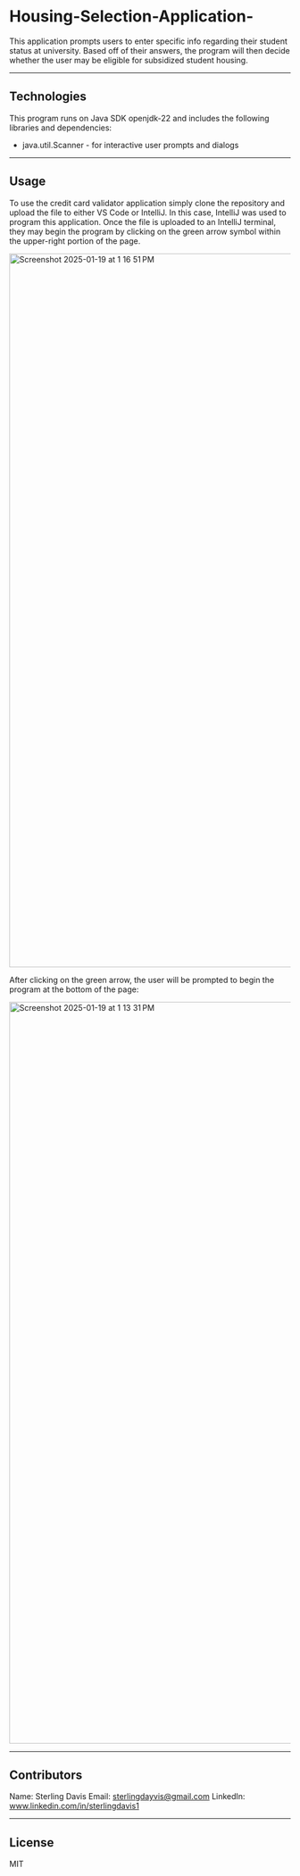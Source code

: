 # Housing-Selection-Application-
This application prompts users to enter specific info regarding their student status at university. Based off of their answers, the program will then decide whether the user may be eligible for subsidized student housing. 

---

## Technologies 

This program runs on Java SDK openjdk-22 and includes the following libraries and dependencies:

* java.util.Scanner - for interactive user prompts and dialogs 

---

## Usage 

To use the credit card validator application simply clone the repository and upload the file to either VS Code or IntelliJ. In this case, IntelliJ was used to program this application. Once the file is uploaded to an IntelliJ terminal, they may begin the program by clicking on the green arrow symbol within the upper-right portion of the page. 


<img width="1279" alt="Screenshot 2025-01-19 at 1 16 51 PM" src="https://github.com/user-attachments/assets/3bc03beb-09e4-4e32-9156-15c2492daf93" />


After clicking on the green arrow, the user will be prompted to begin the program at the bottom of the page: 


<img width="1329" alt="Screenshot 2025-01-19 at 1 13 31 PM" src="https://github.com/user-attachments/assets/010b8a15-c0dd-4153-b77d-9c49b399b207" />


---

## Contributors

Name: Sterling Davis 
Email: sterlingdayvis@gmail.com
LinkedIn: www.linkedin.com/in/sterlingdavis1

---

## License

MIT

